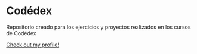 # Codédex
Repositorio creado para los ejercicios y proyectos realizados en los cursos de Codédex

[Check out my profile!](https://www.codedex.io/@carmenxufdz)  
